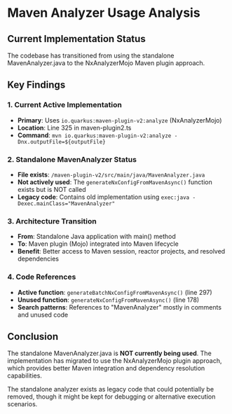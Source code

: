 # Maven Analyzer Usage Analysis

## Current Implementation Status

The codebase has transitioned from using the standalone MavenAnalyzer.java to the NxAnalyzerMojo Maven plugin approach.

## Key Findings

### 1. Current Active Implementation
- **Primary**: Uses `io.quarkus:maven-plugin-v2:analyze` (NxAnalyzerMojo)
- **Location**: Line 325 in maven-plugin2.ts
- **Command**: `mvn io.quarkus:maven-plugin-v2:analyze -Dnx.outputFile=${outputFile}`

### 2. Standalone MavenAnalyzer Status
- **File exists**: `/maven-plugin-v2/src/main/java/MavenAnalyzer.java` 
- **Not actively used**: The `generateNxConfigFromMavenAsync()` function exists but is NOT called
- **Legacy code**: Contains old implementation using `exec:java -Dexec.mainClass="MavenAnalyzer"`

### 3. Architecture Transition
- **From**: Standalone Java application with main() method
- **To**: Maven plugin (Mojo) integrated into Maven lifecycle
- **Benefit**: Better access to Maven session, reactor projects, and resolved dependencies

### 4. Code References
- **Active function**: `generateBatchNxConfigFromMavenAsync()` (line 297)
- **Unused function**: `generateNxConfigFromMavenAsync()` (line 178) 
- **Search patterns**: References to "MavenAnalyzer" mostly in comments and unused code

## Conclusion

The standalone MavenAnalyzer.java is **NOT currently being used**. The implementation has migrated to use the NxAnalyzerMojo plugin approach, which provides better Maven integration and dependency resolution capabilities.

The standalone analyzer exists as legacy code that could potentially be removed, though it might be kept for debugging or alternative execution scenarios.